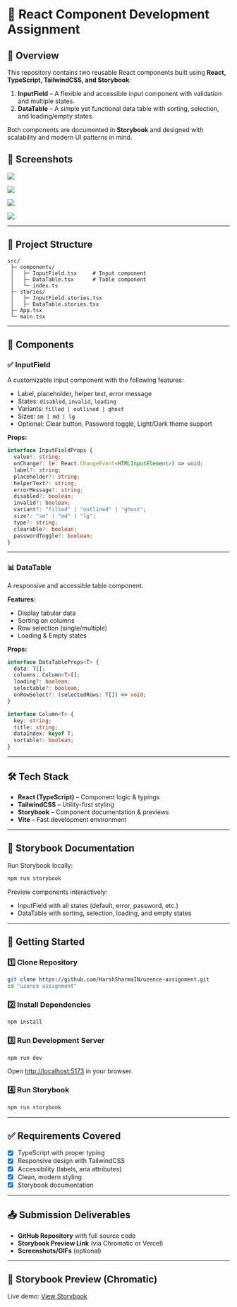 # 🎨 React Component Development Assignment

## 🚀 Overview

This repository contains two reusable React components built using **React, TypeScript, TailwindCSS, and Storybook**:

1. **InputField** – A flexible and accessible input component with validation and multiple states.
2. **DataTable** – A simple yet functional data table with sorting, selection, and loading/empty states.

Both components are documented in **Storybook** and designed with scalability and modern UI patterns in mind.

## 📸 Screenshots

![ ](./public/srcn1.png)

![](./public/scrn2.png)

![](./public/scrn3.png)

![](./public/scrn4.png)

---

## 📂 Project Structure

```
src/
 ├─ components/
 │   ├─ InputField.tsx     # Input component
 │   ├─ DataTable.tsx      # Table component
 │   └─ index.ts
 ├─ stories/
 │   ├─ InputField.stories.tsx
 │   ├─ DataTable.stories.tsx
 ├─ App.tsx
 └─ main.tsx
```

---

## 🎯 Components

### ✅ InputField

A customizable input component with the following features:

- Label, placeholder, helper text, error message
- States: `disabled`, `invalid`, `loading`
- Variants: `filled | outlined | ghost`
- Sizes: `sm | md | lg`
- Optional: Clear button, Password toggle, Light/Dark theme support

**Props:**

```ts
interface InputFieldProps {
  value?: string;
  onChange?: (e: React.ChangeEvent<HTMLInputElement>) => void;
  label?: string;
  placeholder?: string;
  helperText?: string;
  errorMessage?: string;
  disabled?: boolean;
  invalid?: boolean;
  variant?: "filled" | "outlined" | "ghost";
  size?: "sm" | "md" | "lg";
  type?: string;
  clearable?: boolean;
  passwordToggle?: boolean;
}
```

---

### 📊 DataTable

A responsive and accessible table component.

**Features:**

- Display tabular data
- Sorting on columns
- Row selection (single/multiple)
- Loading & Empty states

**Props:**

```ts
interface DataTableProps<T> {
  data: T[];
  columns: Column<T>[];
  loading?: boolean;
  selectable?: boolean;
  onRowSelect?: (selectedRows: T[]) => void;
}

interface Column<T> {
  key: string;
  title: string;
  dataIndex: keyof T;
  sortable?: boolean;
}
```

---

## 🛠️ Tech Stack

- **React (TypeScript)** – Component logic & typings
- **TailwindCSS** – Utility-first styling
- **Storybook** – Component documentation & previews
- **Vite** – Fast development environment

---

## 📘 Storybook Documentation

Run Storybook locally:

```bash
npm run storybook
```

Preview components interactively:

- InputField with all states (default, error, password, etc.)
- DataTable with sorting, selection, loading, and empty states

---

## 🚀 Getting Started

### 1️⃣ Clone Repository

```bash
git clone https://github.com/HarshSharmaIN/uzence-assignment.git
cd "uzence assignment"
```

### 2️⃣ Install Dependencies

```bash
npm install
```

### 3️⃣ Run Development Server

```bash
npm run dev
```

Open [http://localhost:5173](http://localhost:5173) in your browser.

### 4️⃣ Run Storybook

```bash
npm run storybook
```

---

## ✅ Requirements Covered

- [x] TypeScript with proper typing
- [x] Responsive design with TailwindCSS
- [x] Accessibility (labels, aria attributes)
- [x] Clean, modern styling
- [x] Storybook documentation

---

## 📤 Submission Deliverables

- **GitHub Repository** with full source code
- **Storybook Preview Link** (via Chromatic or Vercel)
- **Screenshots/GIFs** (optional)

---

## 📘 Storybook Preview (Chromatic)

Live demo: [View Storybook](https://68a09571dcbfbc3f4ab20bfa-dapcrxzcxb.chromatic.com/)
